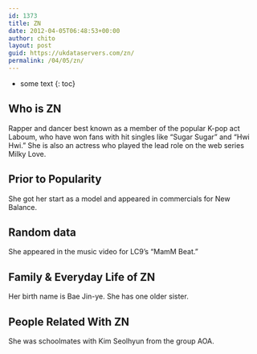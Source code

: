 ```yaml
---
id: 1373
title: ZN
date: 2012-04-05T06:48:53+00:00
author: chito
layout: post
guid: https://ukdataservers.com/zn/
permalink: /04/05/zn/
---
```


* some text
{: toc}
          
          
## Who is  ZN
                  
                  
                  
Rapper and dancer best known as a member of the popular K-pop act Laboum, who have won fans with hit singles like &#8220;Sugar Sugar&#8221; and &#8220;Hwi Hwi.&#8221; She is also an actress who played the lead role on the web series Milky Love. 
                  
                
                
                
## Prior to Popularity 
                  
                  
                  
She got her start as a model and appeared in commercials for New Balance. 
                  
                
                
                
## Random data 
                  
                  
                  
She appeared in the music video for LC9&#8217;s &#8220;MamM Beat.&#8221;
                  
                
                
                
## Family & Everyday Life of ZN
                  
                  
                  
Her birth name is Bae Jin-ye. She has one older sister.
                  
                
                
                
## People Related With  ZN
                  
                  
                  
She was schoolmates with Kim Seolhyun from the group AOA.
                  
                
              
            
          
          
          
    
    
  
